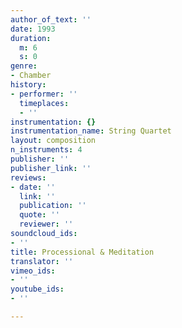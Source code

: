```yaml
---
author_of_text: ''
date: 1993
duration:
  m: 6
  s: 0
genre:
- Chamber
history:
- performer: ''
  timeplaces:
  - ''
instrumentation: {}
instrumentation_name: String Quartet
layout: composition
n_instruments: 4
publisher: ''
publisher_link: ''
reviews:
- date: ''
  link: ''
  publication: ''
  quote: ''
  reviewer: ''
soundcloud_ids:
- ''
title: Processional & Meditation
translator: ''
vimeo_ids:
- ''
youtube_ids:
- ''

---
```

